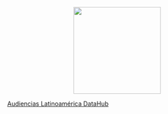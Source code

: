<p align="center">
<image
  src="https://github.com/Audiencias-Latinoamerica/.github/assets/4085605/ff9828b4-a69f-4c68-9f2c-7ba2c7a354ab"
  height=200
  margin=0>

  
<a href="https://github.com/Audiencias-Latinoamerica/DataHub/wiki">Audiencias Latinoamérica DataHub</a>
</p>
